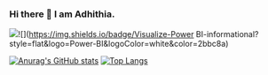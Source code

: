 ### Hi there 👋 I am Adhithia.

![](https://img.shields.io/badge/Code-Python-informational?style=flat&logo=Python&logoColor=white&color=2bbc8a)![](https://img.shields.io/badge/Visualize-Power BI-informational?style=flat&logo=Power-BI&logoColor=white&color=2bbc8a)
<!--
**Adhithia/Adhithia** is a ✨ _special_ ✨ repository because its `README.md` (this file) appears on your GitHub profile.


Here are some ideas to get you started:

- 🔭 I’m currently working on ...
- 🌱 I’m currently learning ...
- 👯 I’m looking to collaborate on ...
- 🤔 I’m looking for help with ...
- 💬 Ask me about ...
- 📫 How to reach me: ...
- 😄 Pronouns: ...
- ⚡ Fun fact: ...
-->

[![Anurag's GitHub stats](https://github-readme-stats.vercel.app/api?username=Adhithia&show_icons=true&theme=vue)](https://github.com/anuraghazra/github-readme-stats)
[![Top Langs](https://github-readme-stats.vercel.app/api/top-langs/?username=Adhithia&layout=compact&theme=vue)](https://github.com/anuraghazra/github-readme-stats)
